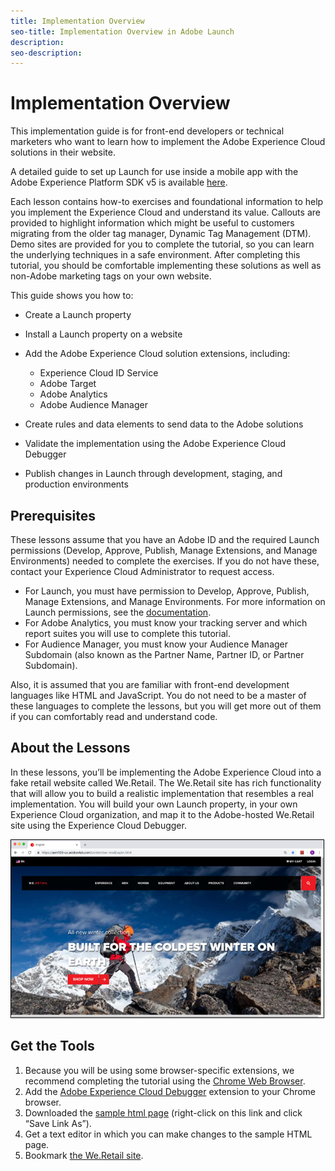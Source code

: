 ```yaml
---
title: Implementation Overview
seo-title: Implementation Overview in Adobe Launch
description: 
seo-description: 
---
```


# Implementation Overview

This implementation guide is for front-end developers or technical marketers who want to learn how to implement the Adobe Experience Cloud solutions in their website.

A detailed guide to set up Launch for use inside a mobile app with the Adobe Experience Platform SDK v5 is available [here](https://aep-sdks.gitbook.io/docs/).

Each lesson contains how-to exercises and foundational information to help you implement the Experience Cloud and understand its value. Callouts are provided to highlight information which might be useful to customers migrating from the older tag manager, Dynamic Tag Management \(DTM\). Demo sites are provided for you to complete the tutorial, so you can learn the underlying techniques in a safe environment. After completing this tutorial, you should be comfortable implementing these solutions as well as non-Adobe marketing tags on your own website.

This guide shows you how to:

* Create a Launch property
* Install a Launch property on a website
* Add the Adobe Experience Cloud solution extensions, including:

  * Experience Cloud ID Service
  * Adobe Target
  * Adobe Analytics
  * Adobe Audience Manager
* Create rules and data elements to send data to the Adobe solutions
* Validate the implementation using the Adobe Experience Cloud Debugger
* Publish changes in Launch through development, staging, and production environments  

## Prerequisites

These lessons assume that you have an Adobe ID and the required Launch permissions \(Develop, Approve, Publish, Manage Extensions, and Manage Environments\) needed to complete the exercises. If you do not have these, contact your Experience Cloud Administrator to request access.

* For Launch, you must have permission to Develop, Approve, Publish, Manage Extensions, and Manage Environments. For more information on Launch permissions, see the [documentation](../launch-reference/administration/user-permissions.md).
* For Adobe Analytics, you must know your tracking server and which report suites you will use to complete this tutorial.
* For Audience Manager, you must know your Audience Manager Subdomain \(also known as the Partner Name, Partner ID, or Partner Subdomain\).

Also, it is assumed that you are familiar with front-end development languages like HTML and JavaScript. You do not need to be a master of these languages to complete the lessons, but you will get more out of them if you can comfortably read and understand code.

## About the Lessons

In these lessons, you’ll be implementing the Adobe Experience Cloud into a fake retail website called We.Retail. The We.Retail site has rich functionality that will allow you to build a realistic implementation that resembles a real implementation.  You will build your own Launch property, in your own Experience Cloud organization, and map it to the Adobe-hosted We.Retail site using the Experience Cloud Debugger.

![](/help/assets/overview-weretail.png)

## Get the Tools

1.  Because you will be using some browser-specific extensions, we recommend completing the tutorial using the [Chrome Web Browser](https://www.google.com/chrome/).
1. Add the [Adobe Experience Cloud Debugger](https://chrome.google.com/webstore/detail/adobe-experience-cloud-de/ocdmogmohccmeicdhlhhgepeaijenapj) extension to your Chrome browser.
1. Downloaded the [sample html page](https://adobe-marketing-cloud.github.io/launch-reference-architectures/basic/index.html) \(right-click on this link and click “Save Link As”\).
1. Get a text editor in which you can make changes to the sample HTML page.
1. Bookmark [the We.Retail site](https://aem100-us.adobevlab.com/content/we-retail/us/en.html).

